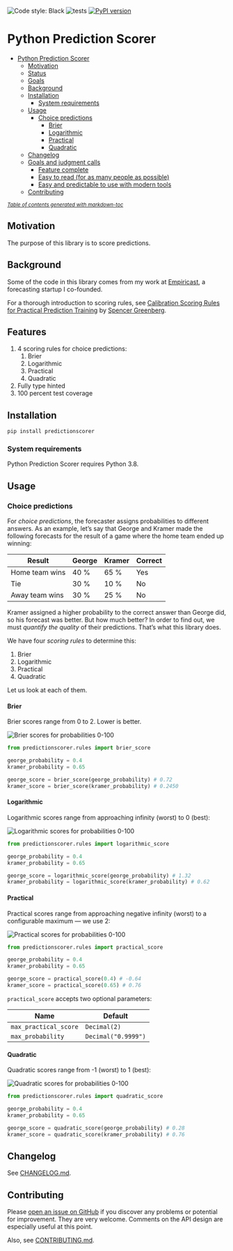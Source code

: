 ![Code style: Black](https://img.shields.io/badge/code%20style-black-000000.svg)
![tests](https://github.com/yhoiseth/python-prediction-scorer/workflows/tests/badge.svg)
[![PyPI version](https://badge.fury.io/py/predictionscorer.svg)](https://badge.fury.io/py/predictionscorer)

# Python Prediction Scorer

- [Python Prediction Scorer](#python-prediction-scorer)
  - [Motivation](#motivation)
  - [Status](#status)
  - [Goals](#goals)
  - [Background](#background)
  - [Installation](#installation)
    - [System requirements](#system-requirements)
  - [Usage](#usage)
    - [Choice predictions](#choice-predictions)
      - [Brier](#brier)
      - [Logarithmic](#logarithmic)
      - [Practical](#practical)
      - [Quadratic](#quadratic)
  - [Changelog](#changelog)
  - [Goals and judgment calls](#goals-and-judgment-calls)
    - [Feature complete](#feature-complete)
    - [Easy to read (for as many people as possible)](#easy-to-read-for-as-many-people-as-possible)
    - [Easy and predictable to use with modern tools](#easy-and-predictable-to-use-with-modern-tools)
  - [Contributing](#contributing)

<small><i><a href='http://ecotrust-canada.github.io/markdown-toc/'>Table of contents generated with markdown-toc</a></i></small>

## Motivation

The purpose of this library is to score predictions.

## Background

Some of the code in this library comes from my work at [Empiricast](https://yngve.hoiseth.net/empiricast-post-mortem/), a forecasting startup I co-founded.

For a thorough introduction to scoring rules, see [Calibration Scoring Rules for Practical Prediction Training](https://arxiv.org/abs/1808.07501v1) by [Spencer Greenberg](https://www.spencergreenberg.com/).

## Features

1. 4 scoring rules for choice predictions:
   1. Brier
   2. Logarithmic
   3. Practical
   4. Quadratic
2. Fully type hinted
3. 100 percent test coverage

## Installation

`pip install predictionscorer`

### System requirements

Python Prediction Scorer requires Python 3.8.

## Usage

### Choice predictions

For _choice predictions_, the forecaster assigns probabilities to different answers. As an example, let’s say that George and Kramer made the following forecasts for the result of a game where the home team ended up winning:

| Result         | George | Kramer | Correct |
| -------------- | ------ | ------ | ------- |
| Home team wins | 40 %   | 65 %   | Yes     |
| Tie            | 30 %   | 10 %   | No      |
| Away team wins | 30 %   | 25 %   | No      |

Kramer assigned a higher probability to the correct answer than George did, so his forecast was better. But how much better? In order to find out, we must _quantify the quality_ of their predictions. That’s what this library does.

We have four _scoring rules_ to determine this:

1. Brier
2. Logarithmic
3. Practical
4. Quadratic

Let us look at each of them.

#### Brier

Brier scores range from 0 to 2. Lower is better.

![Brier scores for probabilities 0-100](docs/charts/brier.svg)

```python
from predictionscorer.rules import brier_score

george_probability = 0.4
kramer_probability = 0.65

george_score = brier_score(george_probability) # 0.72
kramer_score = brier_score(kramer_probability) # 0.2450
```

#### Logarithmic

Logarithmic scores range from approaching infinity (worst) to 0 (best):

![Logarithmic scores for probabilities 0-100](docs/charts/logarithmic.svg)

```python
from predictionscorer.rules import logarithmic_score

george_probability = 0.4
kramer_probability = 0.65

george_score = logarithmic_score(george_probability) # 1.32
kramer_probability = logarithmic_score(kramer_probability) # 0.62
```

#### Practical

Practical scores range from approaching negative infinity (worst) to a configurable maximum — we use 2:

![Practical scores for probabilities 0-100](docs/charts/practical.svg)

```python
from predictionscorer.rules import practical_score

george_probability = 0.4
kramer_probability = 0.65

george_score = practical_score(0.4) # -0.64
kramer_score = practical_score(0.65) # 0.76
```

`practical_score` accepts two optional parameters:

| Name                  | Default             |
| --------------------- | ------------------- |
| `max_practical_score` | `Decimal(2)`        |
| `max_probability`     | `Decimal("0.9999")` |

#### Quadratic

Quadratic scores range from -1 (worst) to 1 (best):

![Quadratic scores for probabilities 0-100](docs/charts/quadratic.svg)

```python
from predictionscorer.rules import quadratic_score

george_probability = 0.4
kramer_probability = 0.65

george_score = quadratic_score(george_probability) # 0.28
kramer_score = quadratic_score(kramer_probability) # 0.76
```

## Changelog

See [CHANGELOG.md](CHANGELOG.md).

## Contributing

Please [open an issue on GitHub](https://github.com/yhoiseth/python-prediction-scorer/issues/new) if you discover any problems or potential for improvement. They are very welcome. Comments on the API design are especially useful at this point.

Also, see [CONTRIBUTING.md](CONTRIBUTING.md).
